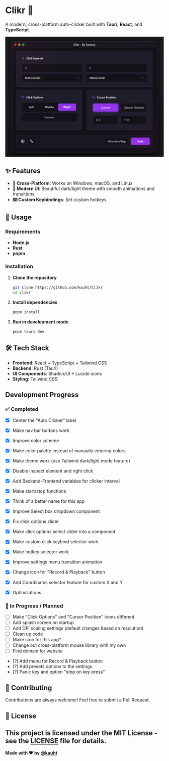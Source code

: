 # Clikr 🗿

A modern, cross-platform auto-clicker built with **Tauri**, **React**, and **TypeScript**.

[![Clikr UI](https://github.com/kauht/Clikr/blob/main/images/clikr_UI.png?raw=true)](https://github.com/kauht/Clikr/raw/refs/heads/main/images/vid.mp4)

## ✨ Features

- **📱 Cross-Platform**: Works on Windows, macOS, and Linux
- **🎨 Modern UI**: Beautiful dark/light theme with smooth animations and transitions
- **⌨️ Custom Keybindings**: Set custom hotkeys


## 🐧 Usage

### Requirements

- **Node.js**
- **Rust**
- **pnpm**

### Installation

1. **Clone the repository**
   ```bash
   git clone https://github.com/kauht/Clikr
   cd clikr
   ```

2. **Install dependencies**
   ```bash
   pnpm install
   ```

3. **Run in development mode**
   ```bash
   pnpm tauri dev
   ```


## 🛠️ Tech Stack

- **Frontend**: React + TypeScript + Tailwind CSS
- **Backend**: Rust (Tauri)
- **UI Components**: Shadcn/UI + Lucide icons
- **Styling**: Tailwind CSS

## Development Progress

### ✅ Completed

- [x] Center the "Auto Clicker" label
- [x] Make nav bar buttons work
- [x] Improve color scheme
- [x] Make color palette instead of manually entering colors 
- [x] Make theme work (use Tailwind dark/light mode feature)
- [x] Disable inspect element and right click
- [x] Add Backend-Frontend variables for clicker interval
- [x] Make start/stop functions
- [x] Think of a better name for this app
- [x] Improve Select box dropdown component
- [x] Fix click options slider
- [x] Make click options select slider into a component
- [x] Make custom click keybind selector work
- [x] Make hotkey selector work
- [x] Improve settings menu transition animation
- [x] Change icon for "Record & Playback" button
- [x] Add Coordinates selector feature for custom X and Y
- [x] Optimizations


### 🚧 In Progress / Planned

- [ ] Make "Click Options" and "Cursor Position" icons different
- [ ] Add splash screen on startup
- [ ] Add DPI scaling settings (default changes based on resolution)
- [ ] Clean up code
- [ ] Make icon for this app*
- [ ] Change out cross-platform mouse library with my own
- [ ] Find domain for website
- [?] Add menu for Record & Playback button
- [?] Add presets options to the settings
- [?] Panic key and option "stop on key press"

## 🤝 Contributing

Contributions are always welcome! Feel free to submit a Pull Request.

## 📄 License

This project is licensed under the MIT License - see the [LICENSE](LICENSE) file for details.
---

**Made with ❤️ by [@kauht](https://discord.gg/WVMHUgrgeH)**
